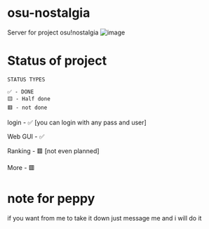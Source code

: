 # osu-nostalgia
Server for project osu!nostalgia
![image](https://user-images.githubusercontent.com/65111609/201439688-c3ce9fea-a86c-42ef-9b02-836bd1dec794.png)


# Status of project
```
STATUS TYPES

✅ - DONE
🟨 - Half done
🟥 - not done
```


login - ✅ [you can login with any pass and user]

Web GUI - ✅

Ranking  - 🟥 [not even planned]

More - 🟥

# note for peppy
if you want from me to take it down just message me and i will do it
